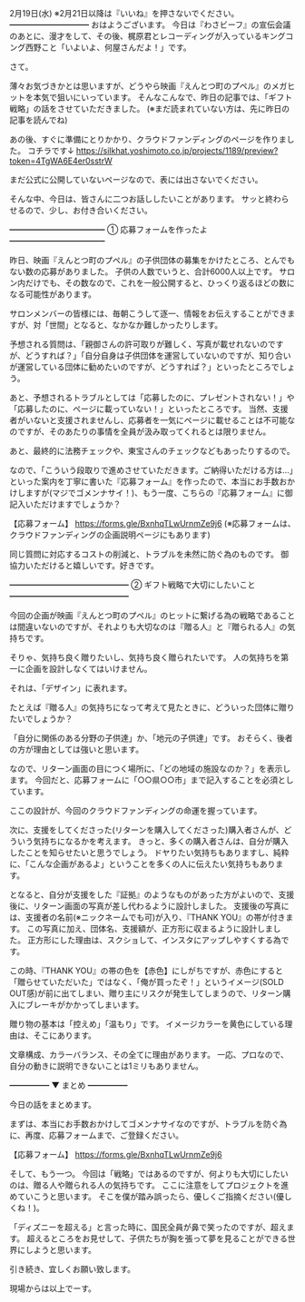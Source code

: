2月19日(水) ※2月21日以降は『いいね』を押さないでください。
━━━━━━━━━━
おはようございます。
今日は『わさビーフ』の宣伝会議のあとに、漫才をして、その後、梶原君とレコーディングが入っているキングコング西野こと「いよいよ、何屋さんだよ！」です。

さて。

薄々お気づきかとは思いますが、どうやら映画『えんとつ町のプペル』のメガヒットを本気で狙いにいっています。
そんなこんなで、昨日の記事では、「ギフト戦略」の話をさせていただきました。
(※まだ読まれていない方は、先に昨日の記事を読んでね)

あの後、すぐに準備にとりかかり、クラウドファンディングのページを作りました。
コチラです↓
https://silkhat.yoshimoto.co.jp/projects/1189/preview?token=4TgWA6E4er0sstrW

まだ公式に公開していないページなので、表には出さないでください。

そんな中、今日は、皆さんに二つお話ししたいことがあります。
サッと終わらせるので、少し、お付き合いください。

━━━━━━━━━━━━
① 応募フォームを作ったよ
━━━━━━━━━━━━

昨日、映画『えんとつ町のプペル』の子供団体の募集をかけたところ、とんでもない数の応募がありました。
子供の人数でいうと、合計6000人以上です。
サロン内だけでも、その数なので、これを一般公開すると、ひっくり返るほどの数になる可能性があります。

サロンメンバーの皆様には、毎朝こうして逐一、情報をお伝えすることができますが、対「世間」となると、なかなか難しかったりします。

予想される質問は、「親御さんの許可取りが難しく、写真が載せれないのですが、どうすれば？」「自分自身は子供団体を運営していないのですが、知り合いが運営している団体に勧めたいのですが、どうすれば？」といったところでしょう。

あと、予想されるトラブルとしては「応募したのに、プレゼントされない！」や「応募したのに、ページに載っていない！」といったところです。
当然、支援者がいないと支援されませんし、応募者を一気にページに載せることは不可能なのですが、そのあたりの事情を全員が汲み取ってくれるとは限りません。

あと、最終的に法務チェックや、東宝さんのチェックなどもあったりするので。

なので、「こういう段取りで進めさせていただきます。ご納得いただける方は…」といった案内を丁寧に書いた『応募フォーム』を作ったので、本当にお手数おかけしますが(マジでゴメンナサイ！)、もう一度、こちらの『応募フォーム』に御記入いただけますでしょうか？

【応募フォーム】
https://forms.gle/BxnhqTLwUrnmZe9j6
(※応募フォームは、クラウドファンディングの企画説明ページにもあります)

同じ質問に対応するコストの削減と、トラブルを未然に防ぐ為のものです。
御協力いただけると嬉しいです。好きです。

━━━━━━━━━━━━━━━
② ギフト戦略で大切にしたいこと
━━━━━━━━━━━━━━━

今回の企画が映画『えんとつ町のプペル』のヒットに繋げる為の戦略であることは間違いないのですが、それよりも大切なのは『贈る人』と『贈られる人』の気持ちです。

そりゃ、気持ち良く贈りたいし、気持ち良く贈られたいです。
人の気持ちを第一に企画を設計しなくてはいけません。

それは、「デザイン」に表れます。

たとえば『贈る人』の気持ちになって考えて見たときに、どういった団体に贈りたいでしょうか？

「自分に関係のある分野の子供達」か、「地元の子供達」です。
おそらく、後者の方が理由としては強いと思います。

なので、リターン画面の目につく場所に、「どの地域の施設なのか？」を表示します。
今回だと、応募フォームに「○○県○○市」まで記入することを必須としています。

ここの設計が、今回のクラウドファンディングの命運を握っています。

次に、支援をしてくださった(リターンを購入してくださった)購入者さんが、どういう気持ちになるかを考えます。
きっと、多くの購入者さんは、自分が購入したことを知らせたいと思うでしょう。
ドヤりたい気持ちもありますし、純粋に、「こんな企画があるよ」ということを多くの人に伝えたい気持ちもあります。

となると、自分が支援をした『証拠』のようなものがあった方がよいので、支援後に、リターン画面の写真が差し代わるように設計しました。
支援後の写真には、支援者の名前(※ニックネームでも可)が入り、『THANK YOU』の帯が付きます。
この写真に加え、団体名、支援額が、正方形に収まるように設計しました。
正方形にした理由は、スクショして、インスタにアップしやすくする為です。

この時、『THANK YOU』の帯の色を【赤色】にしがちですが、赤色にすると「贈らせていただいた」ではなく、「俺が買ったぞ！」というイメージ(SOLD OUT感)が前に出てしまい、贈り主にリスクが発生してしまうので、リターン購入にブレーキがかかってしまいます。

贈り物の基本は「控えめ」「温もり」です。
イメージカラーを黄色にしている理由は、そこにあります。

文章構成、カラーバランス、その全てに理由があります。
一応、プロなので、自分の動きに説明できないことは1ミリもありません。

━━━━━
▼ まとめ
━━━━━

今日の話をまとめます。

まずは、本当にお手数おかけしてゴメンナサイなのですが、トラブルを防ぐ為に、再度、応募フォームまで、ご登録ください。

【応募フォーム】
https://forms.gle/BxnhqTLwUrnmZe9j6

そして、もう一つ。
今回は「戦略」ではあるのですが、何よりも大切にしたいのは、贈る人や贈られる人の気持ちです。
ここに注意をしてプロジェクトを進めていこうと思います。
そこを僕が踏み誤ったら、優しくご指摘ください(優しくね！)。

「ディズニーを超える」と言った時に、国民全員が鼻で笑ったのですが、超えます。
超えるところをお見せして、子供たちが胸を張って夢を見ることができる世界にしようと思います。

引き続き、宜しくお願い致します。

現場からは以上でーす。
